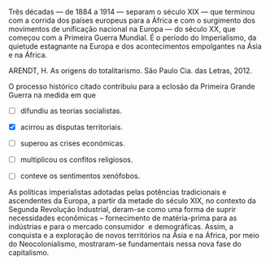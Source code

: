 

Três décadas — de 1884 a 1914 — separam o século XIX — que terminou com a corrida dos países europeus para a África e com o surgimento dos movimentos de unificação nacional na Europa — do século XX, que começou com a Primeira Guerra Mundial. É o período do Imperialismo, da quietude estagnante na Europa e dos acontecimentos empolgantes na Ásia e na África.

ARENDT, H. As origens do totalitarismo. São Paulo Cia. das Letras, 2012.

O processo histórico citado contribuiu para a eclosão da Primeira Grande Guerra na medida em que



- [ ] difundiu as teorias socialistas.
- [x] acirrou as disputas territoriais.
- [ ] superou as crises económicas.
- [ ] multiplicou os confitos religiosos.
- [ ] conteve os sentimentos xenófobos.


As políticas imperialistas adotadas pelas potências tradicionais e ascendentes da Europa, a partir da metade do século XIX, no contexto da Segunda Revolução Industrial, deram-se como uma forma de suprir necessidades econômicas – fornecimento de matéria-prima para as indústrias e para o mercado consumidor  e demográficas. Assim, a conquista e a exploração de novos territórios na Ásia e na África, por meio do Neocolonialismo, mostraram-se fundamentais nessa nova fase do capitalismo.

        